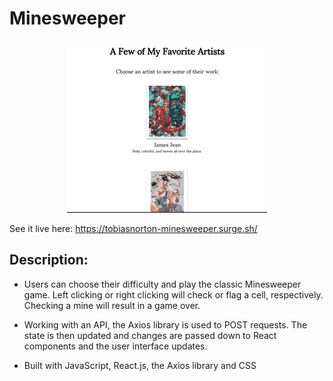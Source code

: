 # Minesweeper

<p align="center">
  <img src="https://github.com/TobiasNorton/photo-gallery/blob/master/src/FavoriteArtists.gif?raw=true" alt=""/>
</p>

See it live here: https://tobiasnorton-minesweeper.surge.sh/

## Description:

- Users can choose their difficulty and play the classic Minesweeper game. Left clicking or right clicking will check or flag a cell, respectively. Checking a mine will result in a game over.

- Working with an API, the Axios library is used to POST requests. The state is then updated and changes are passed down to React components and the user interface updates.

- Built with JavaScript, React.js, the Axios library and CSS
